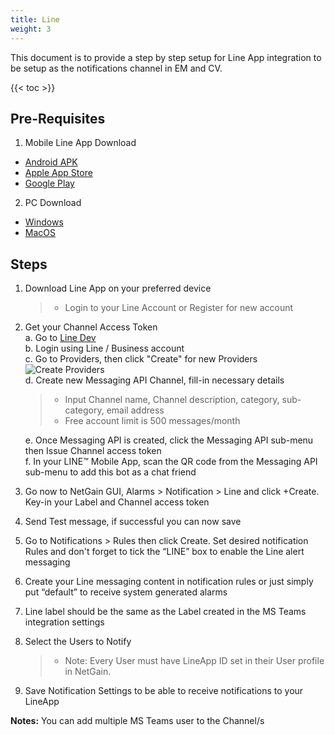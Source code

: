 ```yaml
---
title: Line
weight: 3
---
```

This document is to provide a step by step setup for Line App integration to be setup as the notifications channel in EM and CV.

<!-- spellchecker-disable -->

{{< toc >}}

<!-- spellchecker-enable -->

## Pre-Requisites
1. Mobile Line App Download
* [Android APK](https://line-android-universal-download.line-scdn.net/line-apk-download.html)
* [Apple App Store](https://itunes.apple.com/app/line/id443904275)
* [Google Play](https://play.google.com/store/apps/details?id=jp.naver.line.android)
2. PC Download
* [Windows](https://desktop.line-scdn.net/win/new/LineInst.exe)
* [MacOS](https://itunes.apple.com/app/line/id539883307)


## Steps
1. Download Line App on your preferred device  
	> * Login to your Line Account or Register for new account  
2. Get your Channel Access Token  
	a. Go to [Line Dev](https://developers.line.biz/en/)  
	b. Login using Line / Business account  
	c. Go to Providers, then click "Create" for new Providers  
![Create Providers](/integrations/images/lineappproviders.PNG  "click Create for new Providers")  
	d. Create new Messaging API Channel, fill-in necessary details  
	> * Input Channel name, Channel description, category, sub-category, email address  
	> * Free account limit is 500 messages/month  
	
	e. Once Messaging API is created, click the Messaging API sub-menu then Issue Channel access token  
	f. In your LINE™ Mobile App, scan the QR code from the Messaging API sub-menu to add this bot as a chat friend
3. Go now to NetGain GUI, Alarms > Notification >  Line and click +Create. Key-in your Label and Channel access token 
4. Send Test message, if successful you can now save  
5. Go to Notifications > Rules then click Create. Set desired notification Rules and don't forget to tick the “LINE” box to enable the Line alert messaging  
6. Create your Line messaging content in notification rules or just simply put “default” to receive system generated alarms  
7. Line label should be the same as the Label created in the MS Teams integration settings	
8. Select the Users to Notify
	> * Note: Every User must have LineApp ID set in their User profile in NetGain.
9. Save Notification Settings to be able to receive notifications to your LineApp
		
	
	
**Notes:** You can add multiple MS Teams user to the Channel/s
